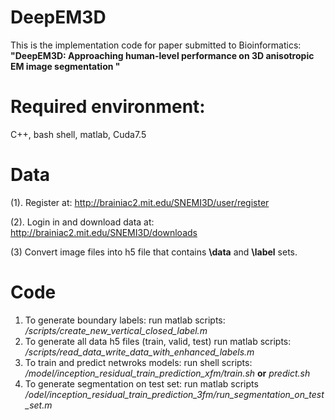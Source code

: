 # DeepEM3D
This is the implementation code for paper submitted to Bioinformatics: **"DeepEM3D: Approaching human-level performance on 3D anisotropic EM image segmentation "**

# Required environment:
C++, bash shell, matlab, Cuda7.5

# Data
(1). Register at:
http://brainiac2.mit.edu/SNEMI3D/user/register

(2). Login in and download data at:
http://brainiac2.mit.edu/SNEMI3D/downloads

(3) Convert image files into h5 file that contains **\data** and **\label** sets.

# Code
1. To generate boundary labels:
run matlab scripts:  */scripts/create_new_vertical_closed_label.m*
2. To generate all data h5 files (train, valid, test)
run matlab scripts: */scripts/read_data_write_data_with_enhanced_labels.m*
3. To train and predict netwroks models:
run shell scripts:  */model/inception_residual_train_prediction_xfm/train.sh* **or** *predict.sh*
4. To generate segmentation on test set:
run matlab scripts */odel/inception_residual_train_prediction_3fm/run_segmentation_on_test_set.m*

